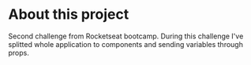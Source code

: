# About this project

Second challenge from Rocketseat bootcamp. During this challenge I've splitted whole application to components and sending variables through props.